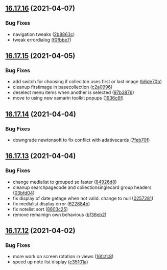 ## [16.17.16](https://github.com/phandcock/GrampsView/compare/v16.17.15...v16.17.16) (2021-04-07)


### Bug Fixes

* navigation tweaks ([2b8863c](https://github.com/phandcock/GrampsView/commit/2b8863c3b607f0d4ed0d14e5cfdf18bdfbecebf1))
* tweak errordialog ([f0fbbe7](https://github.com/phandcock/GrampsView/commit/f0fbbe7dd65d646ee293cbfd478cf21122af0780))



## [16.17.15](https://github.com/phandcock/GrampsView/compare/v16.17.14...v16.17.15) (2021-04-05)


### Bug Fixes

* add switch for choosing if colleciton uses first or last image ([b6de70b](https://github.com/phandcock/GrampsView/commit/b6de70b4fca68801dd17b77b9c283eb9fc00866c))
* cleanup firstimage in basecollection ([c2a0996](https://github.com/phandcock/GrampsView/commit/c2a0996490435bb4d8de7d0c5b9fb045894a6891))
* deselect menu items when another is selected ([97b3876](https://github.com/phandcock/GrampsView/commit/97b3876c3b2782b4155f075eae23a3d0953b65c7))
* move to using new xamarin toolkit popups ([1936c6f](https://github.com/phandcock/GrampsView/commit/1936c6f1c52e722a5bba070a5f368f3305df0219))



## [16.17.14](https://github.com/phandcock/GrampsView/compare/v16.17.13...v16.17.14) (2021-04-04)


### Bug Fixes

* downgrade newtonsoft to fix conflict with adativecards ([7feb70f](https://github.com/phandcock/GrampsView/commit/7feb70f062a4a6810e7750365922389f499dd44c))



## [16.17.13](https://github.com/phandcock/GrampsView/compare/v16.17.12...v16.17.13) (2021-04-04)


### Bug Fixes

* change medialist to grouped so faster ([84926d8](https://github.com/phandcock/GrampsView/commit/84926d87e2d65ab4a1f1bccf5721ebaec37199c0))
* cleanup searchpagecode and collectionsinglecard group headers ([03bfd04](https://github.com/phandcock/GrampsView/commit/03bfd04b5d97db8a65dd44d39473ea81534749c5))
* fix display of date getage when not valid.  change to null ([0257281](https://github.com/phandcock/GrampsView/commit/02572812f1a6a4897c9f17db887e7c71592a1a06))
* fix medialist display error ([622884b](https://github.com/phandcock/GrampsView/commit/622884b0218e6903790aaa856ccddea4d24b571b))
* fix notelist sort ([8803c25](https://github.com/phandcock/GrampsView/commit/8803c25aeb13c5a2f213972d8389642836b72190))
* remove remainign own behavious ([bf36eb2](https://github.com/phandcock/GrampsView/commit/bf36eb216c8a9b28b0496a6bc770a19f030c70e1))



## [16.17.12](https://github.com/phandcock/GrampsView/compare/v16.17.11...v16.17.12) (2021-04-02)


### Bug Fixes

* more work on screen rotation in views ([16fcfc8](https://github.com/phandcock/GrampsView/commit/16fcfc89aa37f9b689efe13bfd9c7bdd9c30ad51))
* speed up note list display ([c35101a](https://github.com/phandcock/GrampsView/commit/c35101ae3752148e438d1f64bd34e86db188e500))



